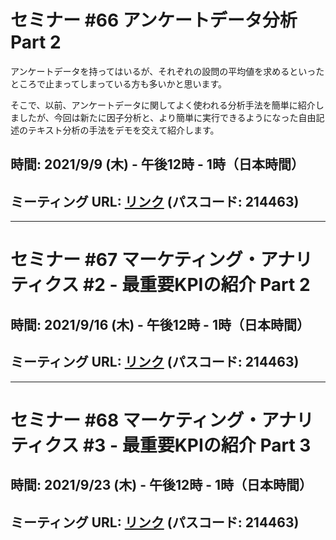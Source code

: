 # セミナー #66 アンケートデータ分析 Part 2

アンケートデータを持ってはいるが、それぞれの設問の平均値を求めるといったところで止まってしまっている方も多いかと思います。

そこで、以前、アンケートデータに関してよく使われる分析手法を簡単に紹介しましたが、今回は新たに因子分析と、より簡単に実行できるようになった自由記述のテキスト分析の手法をデモを交えて紹介します。

## 時間: 2021/9/9 (木) - 午後12時 - 1時（日本時間）

## ミーティング URL: [リンク](https://us02web.zoom.us/j/331585134?pwd=VGVyeXBRWjFMT2hESFdhSU45Z2d0dz09) (パスコード: 214463)

---

# セミナー #67 マーケティング・アナリティクス #2 - 最重要KPIの紹介 Part 2

## 時間: 2021/9/16 (木) - 午後12時 - 1時（日本時間）

## ミーティング URL: [リンク](https://us02web.zoom.us/j/331585134?pwd=VGVyeXBRWjFMT2hESFdhSU45Z2d0dz09) (パスコード: 214463)

---

# セミナー #68 マーケティング・アナリティクス #3 - 最重要KPIの紹介 Part 3

## 時間: 2021/9/23 (木) - 午後12時 - 1時（日本時間）

## ミーティング URL: [リンク](https://us02web.zoom.us/j/331585134?pwd=VGVyeXBRWjFMT2hESFdhSU45Z2d0dz09) (パスコード: 214463)
